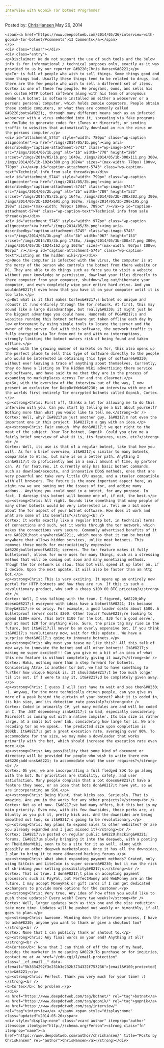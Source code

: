 ```yaml
---
Interview with Gopnik Tor botnet Programmer
---
```

<article class="post-listing post-5730 post type-post status-publish format-standard has-post-thumbnail hentry  tag-botnet tag-gopnik tag-interview 
    <div class="post-inner">
        <span>Posted by: <a href="https://www.deepdotweb.com/author/chrishansen/" title="">ChrisHansen </a></span>
    <span>May 26, 2014</span>
    
    <span><a href="https://www.deepdotweb.com/2014/05/26/interview-with-gopnik-tor-botnet/#comments">13 Comments</a></span>
    </p>
    <div class="clear"></div>
    <div class="entry">
    <p>Disclaimer: We do not support the use of such tools and the below info is for informational / technical purposes only, exactly as it was provided to us by our reporter &#8220;Chris Hansen&#8221;</p>
    <p>Tor is full of people who wish to sell things. Some things good and some things bad. Usually these things tend to be related to drugs, but there are the few people who wish to sell a different set of items. Cortex is one of these few people. He programs, owns, and sells his own custom HTTP botnet software along with his team of anonymous members.A botnet is software installed on either a webserver or a persons personal computer, which holds zombie computers. People obtain these zombie computers, or what they are commonly called &#8220;bots&#8221;, through many different means such as an infected webserver with a virus embedded into it, spreading via fake programs on YouTube to generate codes for iTunes or Minecraft, or sending traffic to websites that automatically download an run the virus on the persons computer.</p>
    <div id="attachment_5743" style="width: 780px" class="wp-caption aligncenter"><a href="/imgs/2014/05/1b.png"><img aria-describedby="caption-attachment-5743" class="wp-image-5743" src="/imgs/2014/05/1b.png" alt="1b" width="770" height="286" srcset="/imgs/2014/05/1b.png 1640w, /imgs/2014/05/1b-300x111.png 300w, /imgs/2014/05/1b-1024x380.png 1024w" sizes="(max-width: 770px) 100vw, 770px" /></a><p id="caption-attachment-5743" class="wp-caption-text">Technical info from sale thread</p></div>
    <div id="attachment_5744" style="width: 799px" class="wp-caption aligncenter"><a href="/imgs/2014/05/2b.png"><img aria-describedby="caption-attachment-5744" class="wp-image-5744" src="/imgs/2014/05/2b.png" alt="2b" width="789" height="533" srcset="/imgs/2014/05/2b.png 1644w, /imgs/2014/05/2b-300x203.png 300w, /imgs/2014/05/2b-1024x691.png 1024w, /imgs/2014/05/2b-290x195.png 290w" sizes="(max-width: 789px) 100vw, 789px" /></a><p id="caption-attachment-5744" class="wp-caption-text">Technical info from sale thread</p></div>
    <div id="attachment_5745" style="width: 977px" class="wp-caption aligncenter"><a href="/imgs/2014/05/3b.png"><img aria-describedby="caption-attachment-5745" class="wp-image-5745" src="/imgs/2014/05/3b.png" alt="3b" width="967" height="153" srcset="/imgs/2014/05/3b.png 1738w, /imgs/2014/05/3b-300x47.png 300w, /imgs/2014/05/3b-1024x162.png 1024w" sizes="(max-width: 967px) 100vw, 967px" /></a><p id="caption-attachment-5745" class="wp-caption-text">Listing on the hidden wiki</p></div>
    <p>Once the computer is infected with the virus, the computer is at the mercy of the person who controls the botnet from there website or PC. They are able to do things such as force you to visit a website without your knowledge or permission, download your files directly to there computer from your computer, shutdown/log out/hibernate your computer, and even completely wipe your entire hard drive. And you wouldn&#8217;t even know that you have it on your computer until it is too late.</p>
    <p>But what is it that makes Cortex&#8217;s botnet so unique and robust? It runs entirely through the Tor network. At first, this may sound like a large disadvantage, but really&#8230; it might just be the biggest advantage you could have. Hundreds of PC&#8217;s and websites running this botnet software get taken offline each day by law enforcement by using simple tools to locate the server and the owner of the server. But with this software, the network traffic is fully encrypted via Tor from end to end with no interruptions, strongly limiting the botnet owners risk of being found and taken offline.</p>
    <p>And with the growing number of markets on Tor, this also opens up the perfect place to sell this type of software directly to the people who would be interested in obtaining this type of software&#8230; without ever leaving a trace of anything about themselves. Currently, they do have a listing on The Hidden Wiki advertising there service and software, and have said to me that they are in the process of expanding to marketplaces across Tor and the clearnet.</p>
    <p>So, with the overview of the interview out of the way, I now present an exclusive for DeepDotWeb&#8230; an interview with one of the worlds first entirely Tor encrypted botnets called Gopnik, Cortex.</p>
    <p><strong>Chris: First off, thanks a lot for allowing me to do this interview with you. Can you start by telling me a bit about yourself? Nothing more than what you would like to tell me.</strong><br />
    Cortex: Well, why? I&#8217;m just another guy. I&#8217;m not even the important one in this project. I&#8217;m a guy with an idea.</p>
    <p><strong>Chris: Fair enough. Why don&#8217;t we get right to the meat of the subject. Your Tor botnet, Gopnik. Could you give me a fairly brief overview of what it is, its features, uses, etc?</strong><br />
    Cortex: Well, its use is that of a regular botnet, take that how you will. As for a brief overview, it&#8217;s similar to many botnets, comparable to Atrax, but mine is on a better path. Anything I can&#8217;t do proficiently and in a small amount of time, my partner can. As for features, it currently only has basic botnet commands, such as download/execute, and innovative DDoS methods, ones that are very powerful and take very little CPU usage, and a stealer compatible with all browsers. The future is the more important aspect here, as right now we are paving out the issues of tor, and adding many addons.. Anything you could need in a botnet, for any purpose. In fact, I daresay this botnet will become one of, if not, the best.</p>
    <p><strong>Chris: All right. Sounds like something that many people of many other botnets would be very interested in. Tell me a bit more about the Tor aspect of your botnet software. How does it work and what are some of its benefits?</strong><br />
    Cortex: It works exactly like a regular http bot, in technical terms of connections and such, yet it works through the tor network, which makes the connections very secure. Commonly advertised benefits of it are &#8220;host anywhere&#8221;, which means that it can be hosted anywhere that allows hidden services, unlike most botnets. This removes those needs for excruciatingly expensive &#8220;bulletproof&#8221; servers. The tor feature makes it fully bulletproof, allows for more uses for many things, such as a stressing method that will be coming out soon and many monetizing methods. Though the tor network is slow, this bot will speed it up later on, if I decide. Upon the next update, it will also be faster than am http bot.</p>
    <p><strong>Chris: This is very exciting. It opens up an entirely new portal for HTTP botnets and how they are run. If this is such a revolutionary product, why such a cheap $100.00 BTC pricetag?</strong><br />
    Cortex: Well, I was talking with the team. I figured, &#8220;Why doesn&#8217;t everyone with ideas have a botnet?&#8221; Its because they&#8217;re so pricy. For example, a good loader costs about $500. A bulletproof server costs $200. Other tools? You&#8217;re looking to spend $100+ more. This bot? $100 for the bot, $30 for a good server, and at most $20 for anything else. Sure, the price tag may rise in the future, but it&#8217;ll never be an overly expensive bot. If you think it&#8217;s revolutionary now, wait for this update.. We have a surprise that&#8217;s going to innovate botnets.</p>
    <p><strong>Chris: Why must you tease me like this?! All this talk of new ways to innovate the botnet and all other botnets! It&#8217;s making me super excited!!! Can you give me a bit of an idea of what this new feature is without completely giving it away?</strong><br />
    Cortex: Haha, nothing more than a step forward for botnets. Considering Atrax is another tor bot, we had to have something to further how unique Gopnik is. It shouldn&#8217;t be too much longer til its out. If I were to say it, it&#8217;d be completely given away.</p>
    <p><strong>Chris: I guess I will just have to wait and see then&#8230; :(. Anyway, for the more technically driven people, can you give us more of a peak behind the curtain of your botnet? What it is coded in, its bin size, and its detection rate possibly?</strong><br />
    Cortex: Coded in primarily C#, yet many modules are and will be coded in C. The .NET dependency isn&#8217;t so bad, especially considering Microsoft is coming out with a native compiler. Its bin size is rather large, at a small bit over 1mb, considering how large tor is. We are recoding tor as we speak.. The predicted size upon completion is 200kb. It&#8217;s got a great execution rate, averaging over 80%. To accommodate for the size, we may make a downloader that works primarily with the bot, which should increase the execution rate even more.</p>
    <p><strong>Chris: Any possibility that some kind of document or directory will be provided for people who wish to write there own &#8220;add-ons&#8221; to accommodate what the user requires?</strong><br />
    Cortex: Oh yes, we are incorporating a full fledged SDK to go along with the bot. Our priorities are stability, safety, and user satisfaction. Many people complain that a bot doesn&#8217;t have a feature they need, or an idea that bots don&#8217;t have yet, so we are incorporating an SDK.</p>
    <p><strong>Chris: Being blunt, that kicks ass. Seriously. That is amazing. Are you in the works for any other projects?</strong><br />
    Cortex: Not as of now. I&#8217;ve had many offers, but this bot is my main priority. Even now, with its few downsides, these perks are, as bluntly as you put it, pretty kick ass. And the downsides are being smoothed out too, so it&#8217;s going to be revolutionary.</p>
    <p><strong>Chris: Any plans to expand sales to other websites? Or are you already expanded and I just missed it?</strong><br />
    Cortex: I&#8217;ve posted on regular public &#8220;hacking&#8221; forums. I&#8217;m slowly bringing it into the deepweb, with a posting on TheHiddenWiki, soon to be a site for it as well, along with possibly on other deepweb marketplaces. Once it has all the downsides, I plan to bring it to more advanced hacking forums.</p>
    <p><strong>Chris: What about expanding payment methods? Grated, only using BitCoin and LiteCoin is super secure&#8230; but it run the risk of shrinking your selling possibility&#8217;s.</strong><br />
    Cortex: That is true. I don&#8217;t plan on accepting payment processors such as PayPal, but PerfectMoney and WebMoney are in the future. I may accept MoneyPak or gift cards if I can get dedicated exchangers to provide more options for the customer.</p>
    <p><strong>Chris: Very true. Any idea of how often you would like to push these updates? Every week? Every two weeks?</strong><br />
    Cortex: Well, larger updates such as this one and the size reduction take more time. Updates will be pushed out weekly or bimonthly, if all goes to plan.</p>
    <p><strong>Chris: Awesome. Winding down the interview process, I have to ask&#8230; anyone you want to thank or give a shoutout too?</strong><br />
    Cortex: None that I can publicly thank or shutout to.</p>
    <p><strong>Chris: Any final words on your end? Anything at all?</strong><br />
    <b>Cortex</b>: None that I can think of off the top of my head, besides the marketer in me saying &#8220;To purchase or for inquiries, contact me at <a href="/cdn-cgi/l/email-protection" class="__cf_email__" data-cfemail="5b3834292f3e231b3e232b3734322f753236">[email&#160;protected]</a>&#8221;</p>
    <p><strong>Chris: Perfect. Thank you very much for your time! :)</strong><br />
    <b>Cortex</b>: No problem.</p>
    </div>
    <a href="https://www.deepdotweb.com/tag/botnet/" rel="tag">botnet</a> <a href="https://www.deepdotweb.com/tag/gopnik/" rel="tag">gopnik</a> <a href="https://www.deepdotweb.com/tag/interview/" rel="tag">interview</a> </span> <span style="display:none" class="updated">2014-05-26</span>
    <div style="display:none" class="vcard author" itemprop="author" itemscope itemtype="http://schema.org/Person"><strong class="fn" itemprop="name"><a href="https://www.deepdotweb.com/author/chrishansen/" title="Posts by ChrisHansen" rel="author">ChrisHansen</a></strong></div>
    
